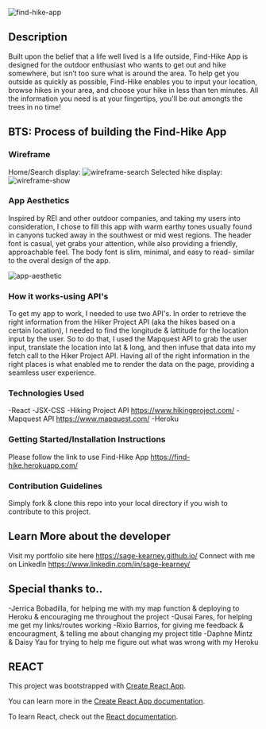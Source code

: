 

![find-hike-app](https://media.git.generalassemb.ly/user/20934/files/03952100-4349-11ea-9950-0732af7ad331)

## Description
Built upon the belief that a life well lived is a life outside, Find-Hike App is designed for the outdoor enthusiast who wants to get out and hike somewhere, but isn’t too sure what is around the area. To help get you outside as quickly as possible, Find-Hike enables you to input your location, browse hikes in your area, and choose your hike in less than ten minutes. All the information you need is at your fingertips, you'll be out amongts the trees in no time!  

## BTS: Process of building the Find-Hike App
### Wireframe
Home/Search display:
![wireframe-search](https://media.git.generalassemb.ly/user/20934/files/a8662d00-434e-11ea-96e8-2677135e6cdb)
Selected hike display:
![wireframe-show](https://media.git.generalassemb.ly/user/20934/files/aac88700-434e-11ea-88fc-6ea4dc1a9972)

### App Aesthetics
Inspired by REI and other outdoor companies, and taking my users into consideration, I chose to fill this app with warm earthy tones usually found in canyons tucked away in the southwest or mid west regions. The header font is casual, yet grabs your attention, while also providing a friendly, approachable feel. The body font is slim, minimal, and easy to read- similar to the overal design of the app.

![app-aesthetic](https://media.git.generalassemb.ly/user/20934/files/b4eb8500-4350-11ea-9a05-a8f464e98d94)

### How it works-using API's 
To get my app to work, I needed to use two API's. In order to retrieve the right information from the Hiker Project API (aka the hikes based on a certain location), I needed to find the longitude & lattitude for the location input by the user. So to do that, I used the Mapquest API to grab the user input, translate the location into lat & long, and then infuse that data into my fetch call to the Hiker Project API. Having all of the right information in the right places is what enabled me to render the data on the page, providing a seamless user experience. 

### Technologies Used
-React
-JSX-CSS
-Hiking Project API https://www.hikingproject.com/
-Mapquest API https://www.mapquest.com/
-Heroku

### Getting Started/Installation Instructions
Please follow the link to use Find-Hike App https://find-hike.herokuapp.com/

### Contribution Guidelines
Simply fork & clone this repo into your local directory if you wish to contribute to this project.

## Learn More about the developer
Visit my portfolio site here https://sage-kearney.github.io/
Connect with me on LinkedIn https://www.linkedin.com/in/sage-kearney/

## Special thanks to..
-Jerrica Bobadilla, for helping me with my map function & deploying to Heroku & encouraging me throughout the project
-Qusai Fares, for helping me get my links/routes working
-Rixio Barrios, for giving me feedback & encouragment, & telling me about changing my project title 
-Daphne Mintz & Daisy Yau for trying to help me figure out what was wrong with my Heroku


## REACT
This project was bootstrapped with [Create React App](https://github.com/facebook/create-react-app).

You can learn more in the [Create React App documentation](https://facebook.github.io/create-react-app/docs/getting-started).

To learn React, check out the [React documentation](https://reactjs.org/).

